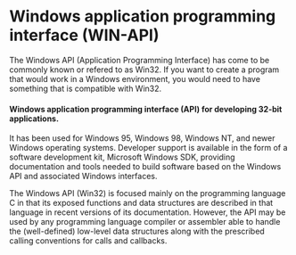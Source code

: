 # Windows application programming interface (WIN-API)

   The Windows API (Application Programming Interface) has come to be commonly known or refered to as Win32. If you want to create a program that would work in a Windows environment, you would need to have something that is compatible with Win32.

#### Windows application programming interface (API) for developing 32-bit applications. 

   It has been used for Windows 95, Windows 98, Windows NT, and newer Windows operating systems.
Developer support is available in the form of a software development kit, Microsoft Windows SDK, providing documentation and tools needed to build software based on the Windows API and associated Windows interfaces. 

   The Windows API (Win32) is focused mainly on the programming language C in that its exposed functions and data structures are described in that language in recent versions of its documentation. However, the API may be used by any programming language compiler or assembler able to handle the (well-defined) low-level data structures along with the prescribed calling conventions for calls and callbacks.

